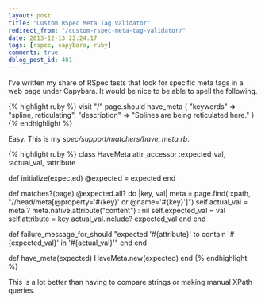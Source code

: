 ```yaml
---
layout: post
title: "Custom RSpec Meta Tag Validator"
redirect_from: "/custom-rspec-meta-tag-validator/"
date: 2013-12-13 22:24:17
tags: [rspec, capybara, ruby]
comments: true
dblog_post_id: 401
---
```

I’ve written my share of RSpec tests that look for specific meta tags in a web page under Capybara. It would be nice to be able to spell the following.

{% highlight ruby %}
visit "/"
page.should have_meta {
 "keywords" => "spline, reticulating",
 "description" => "Splines are being reticulated here."
}
{% endhighlight %}

Easy. This is my _spec/support/matchers/have_meta.rb_.

{% highlight ruby %}
class HaveMeta
 attr_accessor :expected_val, :actual_val, :attribute

 def initialize(expected)
   @expected = expected
 end

 def matches?(page)
   @expected.all? do |key, val|
     meta = page.find(:xpath, "//head/meta[@property='#{key}' or @name='#{key}']")
     self.actual_val = meta ? meta.native.attribute("content") : nil
     self.expected_val = val
     self.attribute = key
     actual_val.include? expected_val
   end
 end

 def failure_message_for_should
   "expected '#{attribute}' to contain '#{expected_val}' in '#{actual_val}'"
 end
end

def have_meta(expected)
 HaveMeta.new(expected)
end
{% endhighlight %}

This is a lot better than having to compare strings or making manual XPath queries.
